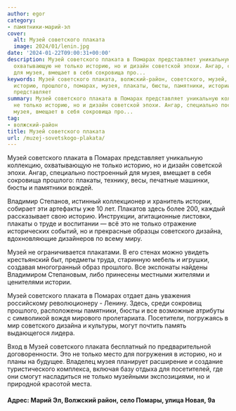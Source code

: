 ```yaml
---
author: egor
category:
- памятники-марий-эл
cover:
  alt: Музей советского плаката
  image: 2024/01/lenin.jpg
date: '2024-01-22T09:00:31+00:00'
description: Музей советского плаката в Помарах представляет уникальную коллекцию,
  охватывающую не только историю, но и дизайн советской эпохи. Ангар, специально построенный
  для музея, вмещает в себя сокровища про...
keywords: Музей советского плаката, волжский-район, советского, музей, только, плаката,
  историю, прошлого, помарах, музея, плакаты, бюсты, памятники, истории, это, дизайна,
  представляет
summary: Музей советского плаката в Помарах представляет уникальную коллекцию, охватывающую
  не только историю, но и дизайн советской эпохи. Ангар, специально построенный для
  музея, вмещает в себя сокровища про...
tag:
- волжский-район
title: Музей советского плаката
url: /muzej-sovetskogo-plakata/
---
```


Музей советского плаката в Помарах представляет уникальную коллекцию, охватывающую не только историю, но и дизайн советской эпохи. Ангар, специально построенный для музея, вмещает в себя сокровища прошлого: плакаты, технику, весы, печатные машинки, бюсты и памятники вождей.

Владимир Степанов, истинный коллекционер и хранитель истории, собирает эти артефакты уже 10 лет. Плакатов здесь более 200, каждый рассказывает свою историю. Инструкции, агитационные листовки, плакаты о труде и воспитании — всё это не только отражение исторических событий, но и прекрасные образцы советского дизайна, вдохновляющие дизайнеров по всему миру.

Музей не ограничивается плакатами. В его стенах можно увидеть крестьянский быт, предметы труда, старинную мебель и игрушки, создавая многогранный образ прошлого. Все экспонаты найдены Владимиром Степановым, либо принесены местными жителями и ценителями истории.

Музей советского плаката в Помарах отдает дань уважения  российскому революционеру \- Ленину. Здесь, среди сокровищ прошлого, расположены памятники, бюсты и все возможные атрибуты с символикой вождя мирового пролетариата. Посетители, погружаясь в мир советского дизайна и культуры, могут почтить память выдающегося лидера.

Вход в Музей советского плаката бесплатный по предварительной договоренности. Это не только место для погружения в историю, но и планы на будущее. Владелец музея планирует расширение и создание туристического комплекса, включая базу отдыха для посетителей, где они смогут насладиться не только музейными экспозициями, но и природной красотой места.

#### Адрес: Марий Эл, Волжский район, село Помары, улица Новая, 9а​
